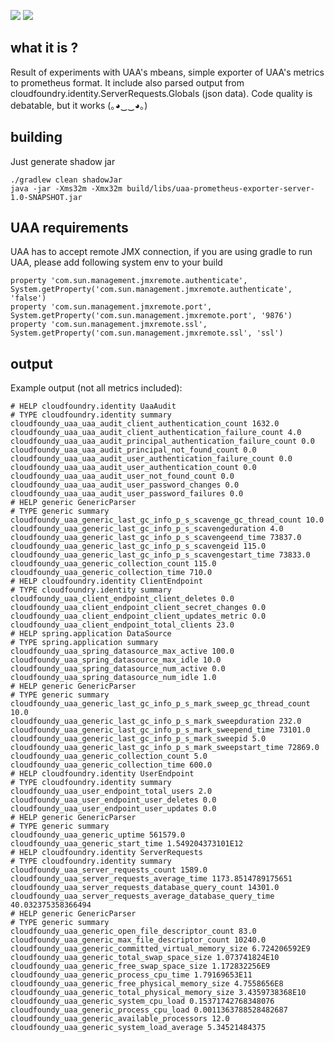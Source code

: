 [![](https://img.shields.io/badge/unicorn-approved-ff69b4.svg)](https://www.youtube.com/watch?v=9auOCbH5Ns4)
![][license img]

## what it is ?
Result of experiments with UAA's mbeans, simple exporter of UAA's metrics to prometheus format. It include also parsed output from cloudfoundry.identity.ServerRequests.Globals (json data).
Code quality is debatable, but it works (｡◕‿‿◕｡)

## building
Just generate shadow jar
```
./gradlew clean shadowJar
java -jar -Xms32m -Xmx32m build/libs/uaa-prometheus-exporter-server-1.0-SNAPSHOT.jar
```

## UAA requirements
UAA has to accept remote JMX connection, if you are using gradle to run UAA, please add following system env to your build
```
property 'com.sun.management.jmxremote.authenticate', System.getProperty('com.sun.management.jmxremote.authenticate', 'false')
property 'com.sun.management.jmxremote.port', System.getProperty('com.sun.management.jmxremote.port', '9876')
property 'com.sun.management.jmxremote.ssl', System.getProperty('com.sun.management.jmxremote.ssl', 'ssl')
```

## output
Example output (not all metrics included):
```
# HELP cloudfoundry.identity UaaAudit
# TYPE cloudfoundry.identity summary
cloudfoundy_uaa_uaa_audit_client_authentication_count 1632.0
cloudfoundy_uaa_uaa_audit_client_authentication_failure_count 4.0
cloudfoundy_uaa_uaa_audit_principal_authentication_failure_count 0.0
cloudfoundy_uaa_uaa_audit_principal_not_found_count 0.0
cloudfoundy_uaa_uaa_audit_user_authentication_failure_count 0.0
cloudfoundy_uaa_uaa_audit_user_authentication_count 0.0
cloudfoundy_uaa_uaa_audit_user_not_found_count 0.0
cloudfoundy_uaa_uaa_audit_user_password_changes 0.0
cloudfoundy_uaa_uaa_audit_user_password_failures 0.0
# HELP generic GenericParser
# TYPE generic summary
cloudfoundy_uaa_generic_last_gc_info_p_s_scavenge_gc_thread_count 10.0
cloudfoundy_uaa_generic_last_gc_info_p_s_scavengeduration 4.0
cloudfoundy_uaa_generic_last_gc_info_p_s_scavengeend_time 73837.0
cloudfoundy_uaa_generic_last_gc_info_p_s_scavengeid 115.0
cloudfoundy_uaa_generic_last_gc_info_p_s_scavengestart_time 73833.0
cloudfoundy_uaa_generic_collection_count 115.0
cloudfoundy_uaa_generic_collection_time 710.0
# HELP cloudfoundry.identity ClientEndpoint
# TYPE cloudfoundry.identity summary
cloudfoundy_uaa_client_endpoint_client_deletes 0.0
cloudfoundy_uaa_client_endpoint_client_secret_changes 0.0
cloudfoundy_uaa_client_endpoint_client_updates_metric 0.0
cloudfoundy_uaa_client_endpoint_total_clients 23.0
# HELP spring.application DataSource
# TYPE spring.application summary
cloudfoundy_uaa_spring_datasource_max_active 100.0
cloudfoundy_uaa_spring_datasource_max_idle 10.0
cloudfoundy_uaa_spring_datasource_num_active 0.0
cloudfoundy_uaa_spring_datasource_num_idle 1.0
# HELP generic GenericParser
# TYPE generic summary
cloudfoundy_uaa_generic_last_gc_info_p_s_mark_sweep_gc_thread_count 10.0
cloudfoundy_uaa_generic_last_gc_info_p_s_mark_sweepduration 232.0
cloudfoundy_uaa_generic_last_gc_info_p_s_mark_sweepend_time 73101.0
cloudfoundy_uaa_generic_last_gc_info_p_s_mark_sweepid 5.0
cloudfoundy_uaa_generic_last_gc_info_p_s_mark_sweepstart_time 72869.0
cloudfoundy_uaa_generic_collection_count 5.0
cloudfoundy_uaa_generic_collection_time 600.0
# HELP cloudfoundry.identity UserEndpoint
# TYPE cloudfoundry.identity summary
cloudfoundy_uaa_user_endpoint_total_users 2.0
cloudfoundy_uaa_user_endpoint_user_deletes 0.0
cloudfoundy_uaa_user_endpoint_user_updates 0.0
# HELP generic GenericParser
# TYPE generic summary
cloudfoundy_uaa_generic_uptime 561579.0
cloudfoundy_uaa_generic_start_time 1.549204373101E12
# HELP cloudfoundry.identity ServerRequests
# TYPE cloudfoundry.identity summary
cloudfoundy_uaa_server_requests_count 1589.0
cloudfoundy_uaa_server_requests_average_time 1173.8514789175651
cloudfoundy_uaa_server_requests_database_query_count 14301.0
cloudfoundy_uaa_server_requests_average_database_query_time 40.032375358366494
# HELP generic GenericParser
# TYPE generic summary
cloudfoundy_uaa_generic_open_file_descriptor_count 83.0
cloudfoundy_uaa_generic_max_file_descriptor_count 10240.0
cloudfoundy_uaa_generic_committed_virtual_memory_size 6.724206592E9
cloudfoundy_uaa_generic_total_swap_space_size 1.073741824E10
cloudfoundy_uaa_generic_free_swap_space_size 1.172832256E9
cloudfoundy_uaa_generic_process_cpu_time 1.79169653E11
cloudfoundy_uaa_generic_free_physical_memory_size 4.7558656E8
cloudfoundy_uaa_generic_total_physical_memory_size 3.4359738368E10
cloudfoundy_uaa_generic_system_cpu_load 0.15371742768348076
cloudfoundy_uaa_generic_process_cpu_load 0.0011363788528482687
cloudfoundy_uaa_generic_available_processors 12.0
cloudfoundy_uaa_generic_system_load_average 5.34521484375
```

[license img]:https://img.shields.io/badge/License-Apache%202-blue.svg

